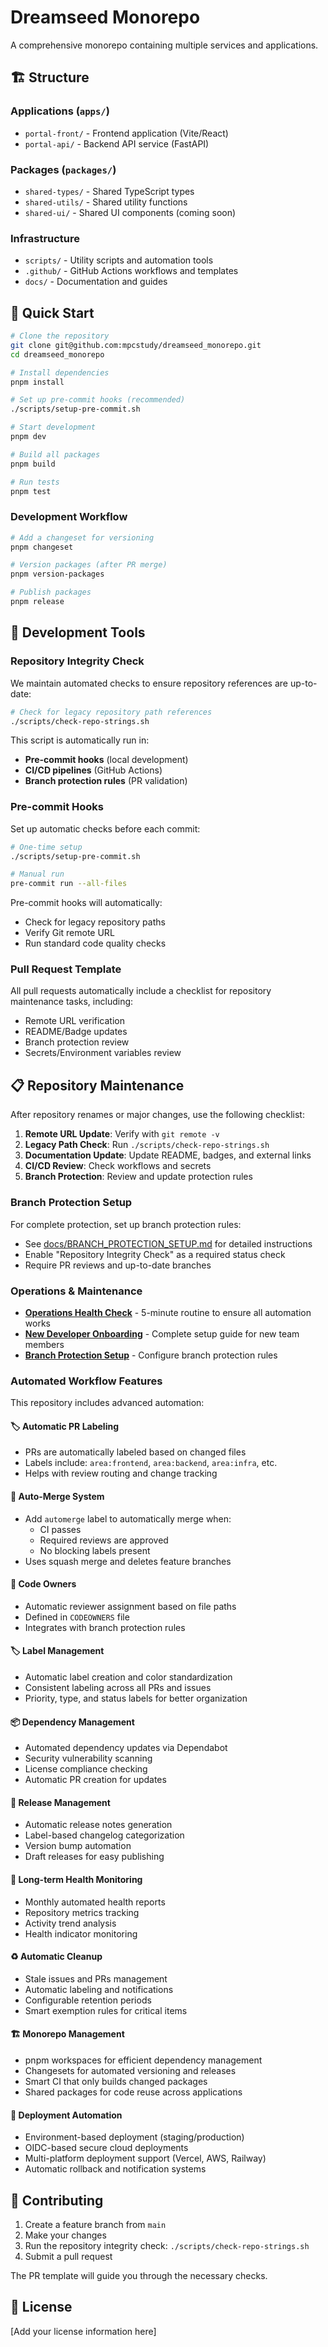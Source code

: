 # Dreamseed Monorepo

A comprehensive monorepo containing multiple services and applications.

## 🏗️ Structure

### Applications (`apps/`)
- `portal-front/` - Frontend application (Vite/React)
- `portal-api/` - Backend API service (FastAPI)

### Packages (`packages/`)
- `shared-types/` - Shared TypeScript types
- `shared-utils/` - Shared utility functions
- `shared-ui/` - Shared UI components (coming soon)

### Infrastructure
- `scripts/` - Utility scripts and automation tools
- `.github/` - GitHub Actions workflows and templates
- `docs/` - Documentation and guides

## 🚀 Quick Start

```bash
# Clone the repository
git clone git@github.com:mpcstudy/dreamseed_monorepo.git
cd dreamseed_monorepo

# Install dependencies
pnpm install

# Set up pre-commit hooks (recommended)
./scripts/setup-pre-commit.sh

# Start development
pnpm dev

# Build all packages
pnpm build

# Run tests
pnpm test
```

### Development Workflow

```bash
# Add a changeset for versioning
pnpm changeset

# Version packages (after PR merge)
pnpm version-packages

# Publish packages
pnpm release
```

## 🔧 Development Tools

### Repository Integrity Check

We maintain automated checks to ensure repository references are up-to-date:

```bash
# Check for legacy repository path references
./scripts/check-repo-strings.sh
```

This script is automatically run in:
- **Pre-commit hooks** (local development)
- **CI/CD pipelines** (GitHub Actions)
- **Branch protection rules** (PR validation)

### Pre-commit Hooks

Set up automatic checks before each commit:

```bash
# One-time setup
./scripts/setup-pre-commit.sh

# Manual run
pre-commit run --all-files
```

Pre-commit hooks will automatically:
- Check for legacy repository paths
- Verify Git remote URL
- Run standard code quality checks

### Pull Request Template

All pull requests automatically include a checklist for repository maintenance tasks, including:
- Remote URL verification
- README/Badge updates
- Branch protection review
- Secrets/Environment variables review

## 📋 Repository Maintenance

After repository renames or major changes, use the following checklist:

1. **Remote URL Update**: Verify with `git remote -v`
2. **Legacy Path Check**: Run `./scripts/check-repo-strings.sh`
3. **Documentation Update**: Update README, badges, and external links
4. **CI/CD Review**: Check workflows and secrets
5. **Branch Protection**: Review and update protection rules

### Branch Protection Setup

For complete protection, set up branch protection rules:
- See [docs/BRANCH_PROTECTION_SETUP.md](docs/BRANCH_PROTECTION_SETUP.md) for detailed instructions
- Enable "Repository Integrity Check" as a required status check
- Require PR reviews and up-to-date branches

### Operations & Maintenance

- **[Operations Health Check](docs/OPERATIONS_HEALTHCHECK.md)** - 5-minute routine to ensure all automation works
- **[New Developer Onboarding](docs/ONBOARDING_GUIDE.md)** - Complete setup guide for new team members
- **[Branch Protection Setup](docs/BRANCH_PROTECTION_SETUP.md)** - Configure branch protection rules

### Automated Workflow Features

This repository includes advanced automation:

#### 🏷️ **Automatic PR Labeling**
- PRs are automatically labeled based on changed files
- Labels include: `area:frontend`, `area:backend`, `area:infra`, etc.
- Helps with review routing and change tracking

#### 🔄 **Auto-Merge System**
- Add `automerge` label to automatically merge when:
  - CI passes
  - Required reviews are approved
  - No blocking labels present
- Uses squash merge and deletes feature branches

#### 👥 **Code Owners**
- Automatic reviewer assignment based on file paths
- Defined in `CODEOWNERS` file
- Integrates with branch protection rules

#### 🏷️ **Label Management**
- Automatic label creation and color standardization
- Consistent labeling across all PRs and issues
- Priority, type, and status labels for better organization

#### 📦 **Dependency Management**
- Automated dependency updates via Dependabot
- Security vulnerability scanning
- License compliance checking
- Automatic PR creation for updates

#### 📝 **Release Management**
- Automatic release notes generation
- Label-based changelog categorization
- Version bump automation
- Draft releases for easy publishing

#### 🧭 **Long-term Health Monitoring**
- Monthly automated health reports
- Repository metrics tracking
- Activity trend analysis
- Health indicator monitoring

#### ♻️ **Automatic Cleanup**
- Stale issues and PRs management
- Automatic labeling and notifications
- Configurable retention periods
- Smart exemption rules for critical items

#### 🏗️ **Monorepo Management**
- pnpm workspaces for efficient dependency management
- Changesets for automated versioning and releases
- Smart CI that only builds changed packages
- Shared packages for code reuse across applications

#### 🚀 **Deployment Automation**
- Environment-based deployment (staging/production)
- OIDC-based secure cloud deployments
- Multi-platform deployment support (Vercel, AWS, Railway)
- Automatic rollback and notification systems

## 🤝 Contributing

1. Create a feature branch from `main`
2. Make your changes
3. Run the repository integrity check: `./scripts/check-repo-strings.sh`
4. Submit a pull request

The PR template will guide you through the necessary checks.

## 📄 License

[Add your license information here]
